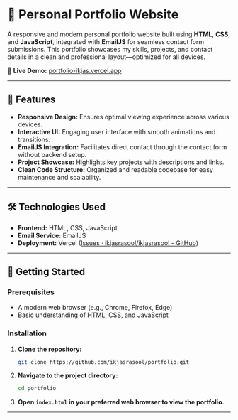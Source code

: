 

# 🎨 Personal Portfolio Website

A responsive and modern personal portfolio website built using **HTML**, **CSS**, and **JavaScript**, integrated with **EmailJS** for seamless contact form submissions. This portfolio showcases my skills, projects, and contact details in a clean and professional layout—optimized for all devices.

🔗 **Live Demo:** [portfolio-ikjas.vercel.app](https://portfolio-ikjas.vercel.app)

---

## 📌 Features

- **Responsive Design:** Ensures optimal viewing experience across various devices.
- **Interactive UI:** Engaging user interface with smooth animations and transitions.
- **EmailJS Integration:** Facilitates direct contact through the contact form without backend setup.
- **Project Showcase:** Highlights key projects with descriptions and links.
- **Clean Code Structure:** Organized and readable codebase for easy maintenance and scalability.

---

## 🛠️ Technologies Used

- **Frontend:** HTML, CSS, JavaScript
- **Email Service:** EmailJS
- **Deployment:** Vercel ([Issues · ikjasrasool/ikjasrasool - GitHub](https://github.com/ikjasrasool/ikjasrasool/issues?utm_source=chatgpt.com))

---

## 🚀 Getting Started

### Prerequisites

- A modern web browser (e.g., Chrome, Firefox, Edge)
- Basic understanding of HTML, CSS, and JavaScript

### Installation

1. **Clone the repository:**

   ```bash
   git clone https://github.com/ikjasrasool/portfolio.git
   ```


2. **Navigate to the project directory:**

   ```bash
   cd portfolio
   ```


3. **Open `index.html` in your preferred web browser to view the portfolio.**

---

